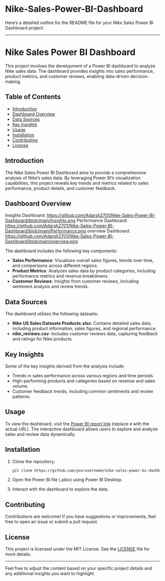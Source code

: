 # Nike-Sales-Power-BI-Dashboard

Here’s a detailed outline for the README file for your Nike Sales Power BI Dashboard project:

---

# Nike Sales Power BI Dashboard

This project involves the development of a Power BI dashboard to analyze Nike sales data. The dashboard provides insights into sales performance, product metrics, and customer reviews, enabling data-driven decision-making.

## Table of Contents

- [Introduction](#introduction)
- [Dashboard Overview](#dashboard-overview)
- [Data Sources](#data-sources)
- [Key Insights](#key-insights)
- [Usage](#usage)
- [Installation](#installation)
- [Contributing](#contributing)
- [License](#license)

## Introduction

The Nike Sales Power BI Dashboard aims to provide a comprehensive analysis of Nike’s sales data. By leveraging Power BI’s visualization capabilities, this project reveals key trends and metrics related to sales performance, product details, and customer feedback.

## Dashboard Overview
Insights Dashboard: https://github.com/Adarsh2701/Nike-Sales-Power-BI-Dashboard/blob/main/Insights.png
Performance Dashboard: https://github.com/Adarsh2701/Nike-Sales-Power-BI-Dashboard/blob/main/Performance.png
overview Dashboard: https://github.com/Adarsh2701/Nike-Sales-Power-BI-Dashboard/blob/main/overview.png

The dashboard includes the following key components:

- **Sales Performance**: Visualizes overall sales figures, trends over time, and comparisons across different regions.
- **Product Metrics**: Analyzes sales data by product categories, including performance metrics and revenue breakdowns.
- **Customer Reviews**: Insights from customer reviews, including sentiment analysis and review trends.

## Data Sources

The dashboard utilizes the following datasets:

- **Nike US Sales Datasets Products.xlsx**: Contains detailed sales data, including product information, sales figures, and regional performance.
- **nike_reviews.csv**: Includes customer reviews data, capturing feedback and ratings for Nike products.

## Key Insights

Some of the key insights derived from the analysis include:

- Trends in sales performance across various regions and time periods.
- High-performing products and categories based on revenue and sales volume.
- Customer feedback trends, including common sentiments and review patterns.

## Usage

To view the dashboard, visit the [Power BI report link](#) (replace `#` with the actual URL). The interactive dashboard allows users to explore and analyze sales and review data dynamically.

## Installation

1. Clone the repository:

   ```bash
   git clone https://github.com/yourusername/nike-sales-power-bi-dashboard.git
   ```

2. Open the Power BI file (.pbix) using Power BI Desktop.

3. Interact with the dashboard to explore the data.

## Contributing

Contributions are welcome! If you have suggestions or improvements, feel free to open an issue or submit a pull request.

## License

This project is licensed under the MIT License. See the [LICENSE](LICENSE) file for more details.

---

Feel free to adjust the content based on your specific project details and any additional insights you want to highlight.
